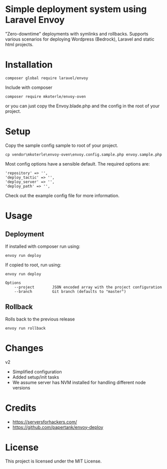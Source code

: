 # Simple deployment system using Laravel Envoy
"Zero-downtime" deployments with symlinks and rollbacks. Supports various scenarios for deploying Wordpress (Bedrock), Laravel and static html projects.

# Installation
```
composer global require laravel/envoy
```

Include with composer
```
composer require mkoterle/envoy-oven
```

or you can just copy the Envoy.blade.php and the config in the root of your project.

# Setup
Copy the sample config sample to root of your project.
```
cp vendor\mkoterle\envoy-oven\envoy.config.sample.php envoy.sample.php
```
Most config options have a sensible default. The required options are:
```
'repository' => '',
'deploy_tactic' => '',
'deploy_server' => '',
'deploy_path' => '',
```

Check out the example config file for more information.

# Usage

## Deployment
If installed with composer run using:
```
envoy run deploy
```

If copied to root, run using:
```
envoy run deploy
```
```
Options
    --project        JSON encoded array with the project configuration
    --branch         Git branch (defaults to "master")
```

## Rollback
Rolls back to the previous release
```
envoy run rollback
```

# Changes
v2
 - Simplified configuration
 - Added setup/init tasks
 - We assume server has NVM installed for handling different node versions

# Credits
 - https://serversforhackers.com/
 - https://github.com/papertank/envoy-deploy

# License
This project is licensed under the MIT License.
